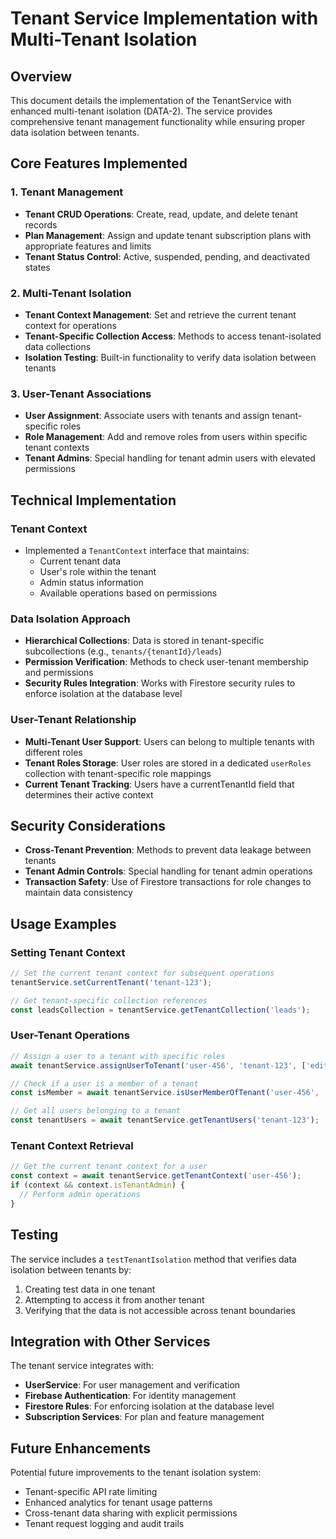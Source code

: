 # Tenant Service Implementation with Multi-Tenant Isolation

## Overview

This document details the implementation of the TenantService with enhanced multi-tenant isolation (DATA-2). The service provides comprehensive tenant management functionality while ensuring proper data isolation between tenants.

## Core Features Implemented

### 1. Tenant Management
- **Tenant CRUD Operations**: Create, read, update, and delete tenant records
- **Plan Management**: Assign and update tenant subscription plans with appropriate features and limits
- **Tenant Status Control**: Active, suspended, pending, and deactivated states

### 2. Multi-Tenant Isolation
- **Tenant Context Management**: Set and retrieve the current tenant context for operations
- **Tenant-Specific Collection Access**: Methods to access tenant-isolated data collections
- **Isolation Testing**: Built-in functionality to verify data isolation between tenants

### 3. User-Tenant Associations
- **User Assignment**: Associate users with tenants and assign tenant-specific roles
- **Role Management**: Add and remove roles from users within specific tenant contexts
- **Tenant Admins**: Special handling for tenant admin users with elevated permissions

## Technical Implementation

### Tenant Context
- Implemented a `TenantContext` interface that maintains:
  - Current tenant data
  - User's role within the tenant
  - Admin status information
  - Available operations based on permissions

### Data Isolation Approach
- **Hierarchical Collections**: Data is stored in tenant-specific subcollections (e.g., `tenants/{tenantId}/leads`)
- **Permission Verification**: Methods to check user-tenant membership and permissions
- **Security Rules Integration**: Works with Firestore security rules to enforce isolation at the database level

### User-Tenant Relationship
- **Multi-Tenant User Support**: Users can belong to multiple tenants with different roles
- **Tenant Roles Storage**: User roles are stored in a dedicated `userRoles` collection with tenant-specific role mappings
- **Current Tenant Tracking**: Users have a currentTenantId field that determines their active context

## Security Considerations

- **Cross-Tenant Prevention**: Methods to prevent data leakage between tenants
- **Tenant Admin Controls**: Special handling for tenant admin operations
- **Transaction Safety**: Use of Firestore transactions for role changes to maintain data consistency

## Usage Examples

### Setting Tenant Context
```typescript
// Set the current tenant context for subsequent operations
tenantService.setCurrentTenant('tenant-123');

// Get tenant-specific collection references
const leadsCollection = tenantService.getTenantCollection('leads');
```

### User-Tenant Operations
```typescript
// Assign a user to a tenant with specific roles
await tenantService.assignUserToTenant('user-456', 'tenant-123', ['editor', 'viewer']);

// Check if a user is a member of a tenant
const isMember = await tenantService.isUserMemberOfTenant('user-456', 'tenant-123');

// Get all users belonging to a tenant
const tenantUsers = await tenantService.getTenantUsers('tenant-123');
```

### Tenant Context Retrieval
```typescript
// Get the current tenant context for a user
const context = await tenantService.getTenantContext('user-456');
if (context && context.isTenantAdmin) {
  // Perform admin operations
}
```

## Testing

The service includes a `testTenantIsolation` method that verifies data isolation between tenants by:
1. Creating test data in one tenant
2. Attempting to access it from another tenant
3. Verifying that the data is not accessible across tenant boundaries

## Integration with Other Services

The tenant service integrates with:
- **UserService**: For user management and verification
- **Firebase Authentication**: For identity management
- **Firestore Rules**: For enforcing isolation at the database level
- **Subscription Services**: For plan and feature management

## Future Enhancements

Potential future improvements to the tenant isolation system:
- Tenant-specific API rate limiting
- Enhanced analytics for tenant usage patterns
- Cross-tenant data sharing with explicit permissions
- Tenant request logging and audit trails 